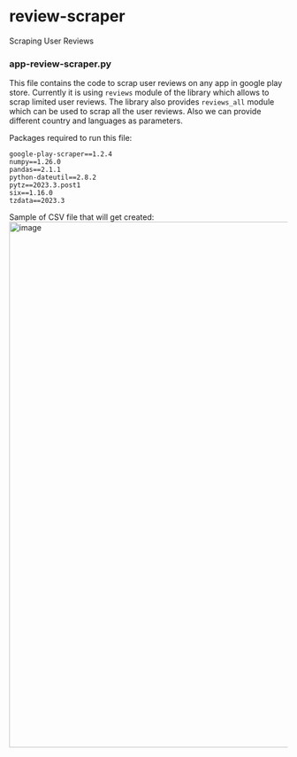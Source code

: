 # review-scraper
Scraping User Reviews

### app-review-scraper.py

This file contains the code to scrap user reviews on any app in google play store.
Currently it is using `reviews` module of the library which allows to scrap limited user reviews. The library also provides `reviews_all` module which can be used to scrap all the user reviews.
Also we can provide different country and languages as parameters.

Packages required to run this file:
```
google-play-scraper==1.2.4
numpy==1.26.0
pandas==2.1.1
python-dateutil==2.8.2
pytz==2023.3.post1
six==1.16.0
tzdata==2023.3
```

Sample of CSV file that will get created:
<img width="949" alt="image" src="https://github.com/AakashSorathiya/review-scraper/assets/39656130/36033a86-547f-41bc-a5b8-7b13fe0de213">

